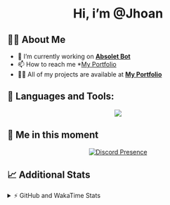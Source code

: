 <h1 align="center">Hi, i’m @Jhoan</h1>

## 🙋‍♂️ About Me

- 🔭 I’m currently working on **[Absolet Bot](https://strider.cloud)**
- 📫 How to reach me *[My Portfolio](https://jhoan.me/contact)
- 👨‍💻 All of my projects are available at **[My Portfolio](https://jhoan.me)**

## 🚀 Languages and Tools:
<p align="center">
  <a href="https://skillicons.dev">
    <img src="https://skillicons.dev/icons?i=js,ts,html,css,bootstrap,nodejs,express,vscode,neovim,vim,atom,cloudflare,git,github,discord,bots,linux,mongodb,nginx,redis,wordpress,heroku&perline=11" />
  </a>
</p>
  
## 👤 Me in this moment
<p align="center">
    <a href="https://discord.com/users/612460795124776960" target="_blank" rel="nofollow">
        <img src="https://lanyard-profile-readme.vercel.app/api/612460795124776960?idleMessage=Probably%20coding%20Absolet..." alt="Discord Presence" align="center">
    </a>
</p>

## 📈 Additional Stats
<details>
    <summary>⚡ GitHub and WakaTime Stats</summary>
    <br/>

<!--START_SECTION:waka-->
![Code Time](http://img.shields.io/badge/Code%20Time-468%20hrs%2050%20mins-blue)

**🐱 My GitHub Data** 

> 🏆 958 Contributions in the Year 2022
 > 
> 📦 168.4 kB Used in GitHub's Storage 
 > 
> 💼 Opted to Hire
 > 
> 📜 4 Public Repositories 
 > 
> 🔑 35 Private Repositories  
 > 
**I'm an Early 🐤** 

```text
🌞 Morning    87 commits     ███░░░░░░░░░░░░░░░░░░░░░░   11.77% 
🌆 Daytime    325 commits    ███████████░░░░░░░░░░░░░░   43.98% 
🌃 Evening    297 commits    ██████████░░░░░░░░░░░░░░░   40.19% 
🌙 Night      30 commits     █░░░░░░░░░░░░░░░░░░░░░░░░   4.06%

```
📅 **I'm Most Productive on Saturday** 

```text
Monday       115 commits    ████░░░░░░░░░░░░░░░░░░░░░   15.56% 
Tuesday      126 commits    ████░░░░░░░░░░░░░░░░░░░░░   17.05% 
Wednesday    131 commits    ████░░░░░░░░░░░░░░░░░░░░░   17.73% 
Thursday     74 commits     ██░░░░░░░░░░░░░░░░░░░░░░░   10.01% 
Friday       83 commits     ██░░░░░░░░░░░░░░░░░░░░░░░   11.23% 
Saturday     143 commits    ████░░░░░░░░░░░░░░░░░░░░░   19.35% 
Sunday       67 commits     ██░░░░░░░░░░░░░░░░░░░░░░░   9.07%

```


📊 **This Week I Spent My Time On** 

```text
⌚︎ Time Zone: America/Bogota

💬 Programming Languages: 
JavaScript               9 hrs 17 mins       ███████████████░░░░░░░░░░   60.05% 
TypeScript               3 hrs 14 mins       █████░░░░░░░░░░░░░░░░░░░░   20.9% 
YAML                     1 hr 13 mins        ██░░░░░░░░░░░░░░░░░░░░░░░   7.97% 
EJS                      41 mins             █░░░░░░░░░░░░░░░░░░░░░░░░   4.46% 
JSON                     31 mins             ░░░░░░░░░░░░░░░░░░░░░░░░░   3.43%

🔥 Editors: 
VS Code                  15 hrs 28 mins      █████████████████████████   100.0%

🐱‍💻 Projects: 
Absolet-Bot              11 hrs 14 mins      ██████████████████░░░░░░░   72.71% 
absolet-ts               1 hr 38 mins        ██░░░░░░░░░░░░░░░░░░░░░░░   10.63% 
bloom-security           1 hr 8 mins         █░░░░░░░░░░░░░░░░░░░░░░░░   7.39% 
Strider-System           41 mins             █░░░░░░░░░░░░░░░░░░░░░░░░   4.49% 
ddos_script              22 mins             ░░░░░░░░░░░░░░░░░░░░░░░░░   2.47%

💻 Operating System: 
Linux                    15 hrs 28 mins      █████████████████████████   100.0%

```

**I Mostly Code in JavaScript** 

```text
JavaScript               16 repos            ████████████████░░░░░░░░░   64.0% 
Java                     3 repos             ███░░░░░░░░░░░░░░░░░░░░░░   12.0% 
TypeScript               2 repos             ██░░░░░░░░░░░░░░░░░░░░░░░   8.0% 
Shell                    1 repo              █░░░░░░░░░░░░░░░░░░░░░░░░   4.0% 
CSS                      1 repo              █░░░░░░░░░░░░░░░░░░░░░░░░   4.0%

```



 Last Updated on 28/10/2022 13:32:02 UTC
<!--END_SECTION:waka-->
</details>
